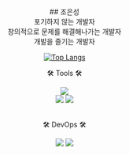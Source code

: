 <div align=center>
## 조은성 
</br>
포기하지 않는 개발자</br>
창의적으로 문제를 해결해나가는 개발자</br>
개발을 즐기는 개발자</br>

<a href="mailto:tkakfkekdk4@gmail.com">

[![Top Langs](https://github-readme-stats.vercel.app/api/top-langs/?username=eunseongjo)](https://github.com/anuraghazra/github-readme-stats)

 <p>🛠 Tools 🛠</p>
</div>
<div align=center>
   
   <img src="https://img.shields.io/badge/Visual%20Studio%20Code-007ACC?style=flat&logo=VisualStudioCode&logoColor=white" />
   <br> 
   <img src="https://img.shields.io/badge/Tomcat-F8DC75?style=flat&logo=ApacheTomcat&logoColor=white" />
   <img src="https://img.shields.io/badge/GitHub-181717?style=flat&logo=GitHub&logoColor=white" />
</div>
<br>
<div align=center>
   <p>🛠 DevOps 🛠</p>
</div>
<div align=center>
   <img src="https://img.shields.io/badge/docker-%230db7ed.svg?style=flat&logo=docker&logoColor=white">
   <img src="https://img.shields.io/badge/jenkins-181717?style=flat&logo=jenkins&logoColor=white">
</div>

</div>
